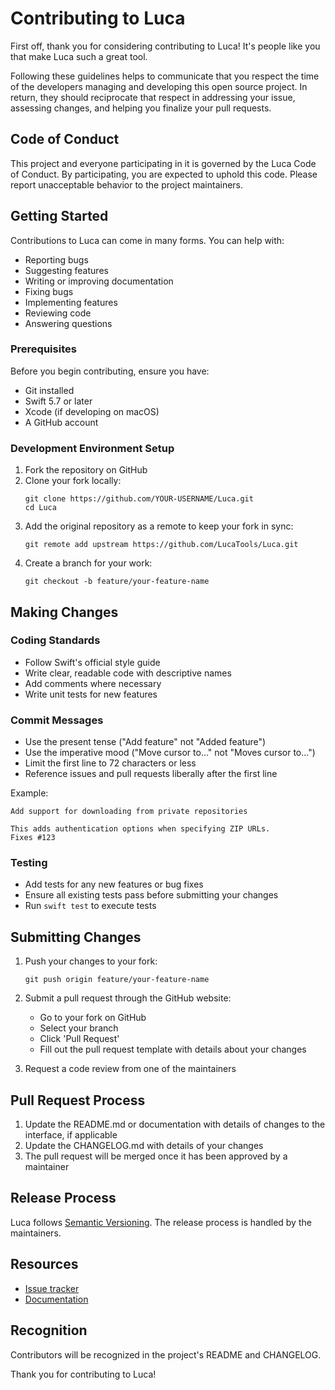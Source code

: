 # Contributing to Luca

First off, thank you for considering contributing to Luca! It's people like you that make Luca such a great tool.

Following these guidelines helps to communicate that you respect the time of the developers managing and developing this open source project. In return, they should reciprocate that respect in addressing your issue, assessing changes, and helping you finalize your pull requests.

## Code of Conduct

This project and everyone participating in it is governed by the Luca Code of Conduct. By participating, you are expected to uphold this code. Please report unacceptable behavior to the project maintainers.

## Getting Started

Contributions to Luca can come in many forms. You can help with:

- Reporting bugs
- Suggesting features
- Writing or improving documentation
- Fixing bugs
- Implementing features
- Reviewing code
- Answering questions

### Prerequisites

Before you begin contributing, ensure you have:

- Git installed
- Swift 5.7 or later
- Xcode (if developing on macOS)
- A GitHub account

### Development Environment Setup

1. Fork the repository on GitHub
2. Clone your fork locally:
   ```
   git clone https://github.com/YOUR-USERNAME/Luca.git
   cd Luca
   ```
3. Add the original repository as a remote to keep your fork in sync:
   ```
   git remote add upstream https://github.com/LucaTools/Luca.git
   ```
4. Create a branch for your work:
   ```
   git checkout -b feature/your-feature-name
   ```

## Making Changes

### Coding Standards

- Follow Swift's official style guide
- Write clear, readable code with descriptive names
- Add comments where necessary
- Write unit tests for new features

### Commit Messages

- Use the present tense ("Add feature" not "Added feature")
- Use the imperative mood ("Move cursor to..." not "Moves cursor to...")
- Limit the first line to 72 characters or less
- Reference issues and pull requests liberally after the first line

Example:
```
Add support for downloading from private repositories

This adds authentication options when specifying ZIP URLs.
Fixes #123
```

### Testing

- Add tests for any new features or bug fixes
- Ensure all existing tests pass before submitting your changes
- Run `swift test` to execute tests

## Submitting Changes

1. Push your changes to your fork:
   ```
   git push origin feature/your-feature-name
   ```

2. Submit a pull request through the GitHub website:
   - Go to your fork on GitHub
   - Select your branch
   - Click 'Pull Request'
   - Fill out the pull request template with details about your changes

3. Request a code review from one of the maintainers

## Pull Request Process

1. Update the README.md or documentation with details of changes to the interface, if applicable
2. Update the CHANGELOG.md with details of your changes
3. The pull request will be merged once it has been approved by a maintainer

## Release Process

Luca follows [Semantic Versioning](https://semver.org/). The release process is handled by the maintainers.

## Resources

- [Issue tracker](https://github.com/LucaTools/Luca/issues)
- [Documentation](https://github.com/LucaTools/Luca/wiki)

## Recognition

Contributors will be recognized in the project's README and CHANGELOG.

Thank you for contributing to Luca!
